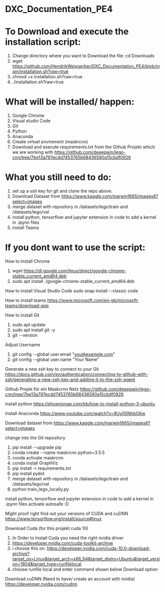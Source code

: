 # DXC_Documentation_PE4

# To Download and execute the installation script: 
1. Change directory where you want to Download the file: cd Downloads
2. wget https://github.com/HendrikWeisgerber/DXC_Documentation_PE4/blob/main/installation.sh?raw=true
3. chmod +x installation.sh\?raw\=true 
4. ./installation.sh\?raw\=true 

# What will be installed/ happen:
1. Google Chrome
2. Visual studio Code
3. Git
4. Python
5. Anaconda
6. Create virtuel envirement (maskrcnn)
7. Download and execute requirements.txt from the Github Projekt which we are working with https://github.com/deeepwin/lego-cnn/tree/7be13a797ecdd7453765b68436590a15cbdf0926

# What you still need to do:
1. set up a ssh key for git and clone the repo above. 
2. Download Dataset from https://www.kaggle.com/marwin1665/images6?select=images
3. merge dataset with repository in /datasets/lego/train and /datasets/lego/val
4. install python, tensorflow and jupyter extension in code to add a kernel in .ipynn files
5. install Teams


# If you dont want to use the script:

How to install Chrome 
1. wget https://dl.google.com/linux/direct/google-chrome-stable_current_amd64.deb
2. sudo apt install ./google-chrome-stable_current_amd64.deb

How to install Visual Studio Code
sudo snap install --classic code

How to install teams 
https://www.microsoft.com/en-gb/microsoft-teams/download-app

How to install Git
1. sudo apt update
2. sudo apt install git -y
3. git --version

Adjust Username 
1. git config --global user.email "you@example.com"
2. git config --global user.name "Your Name"

Generate a new ssh key to connect to your Git
https://docs.github.com/en/authentication/connecting-to-github-with-ssh/generating-a-new-ssh-key-and-adding-it-to-the-ssh-agent


Github Projek für ein Maskcrnn Netz
https://github.com/deeepwin/lego-cnn/tree/7be13a797ecdd7453765b68436590a15cbdf0926

install python 
https://phoenixnap.com/kb/how-to-install-python-3-ubuntu

Install Anaconda 
https://www.youtube.com/watch?v=9Uy00NhbG6w

Download dataset from
https://www.kaggle.com/marwin1665/images6?select=images

change into the Git repository 
1. pip install --upgrade pip
2. conda create --name maskrcnn python=3.5.5 
3. conda activate maskrcnn 
4. conda install GraphViz
5. pip install -r requirements.txt
6. pip install pydot
7. merge dataset with repository in /datasets/lego/train and /datasets/lego/val
9. python train_lego_locally.py

install python, tensorflow and jupyter extension in code to add a kernel in .ipynn files
activate autosafe :D






Might proof right
find out your versions of CUDA and cuDNN
https://www.tensorflow.org/install/source#linux

Download Cuda (for this projekt cuda 10)
1. In Order to Install Cuda you need the right nvidia driver 
1. https://developer.nvidia.com/cuda-toolkit-archive
2. i choose this on: https://developer.nvidia.com/cuda-10.0-download-archive?target_os=Linux&target_arch=x86_64&target_distro=Ubuntu&target_version=1804&target_type=runfilelocal
3. choose runfile local and enter command shown below Download option 

	



Download cuDNN (Need to have/ create an account with nvidia)
https://developer.nvidia.com/cudnn 



